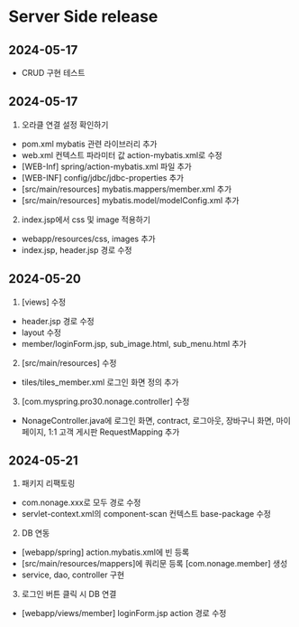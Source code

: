 # Server Side release

## 2024-05-17
- CRUD 구현 테스트

## 2024-05-17
1. 오라클 연결 설정 확인하기
- pom.xml mybatis 관련 라이브러리 추가
- web.xml 컨텍스트 파라미터 값 action-mybatis.xml로 수정
- [WEB-Inf] spring/action-mybatis.xml 파일 추가
- [WEB-INF] config/jdbc/jdbc-properties 추가
- [src/main/resources] mybatis.mappers/member.xml 추가
- [src/main/resources] mybatis.model/modelConfig.xml 추가
2. index.jsp에서 css 및 image 적용하기
- webapp/resources/css, images 추가
- index.jsp, header.jsp 경로 수정

## 2024-05-20
1. [views] 수정
- header.jsp 경로 수정
- layout 수정
- member/loginForm.jsp, sub_image.html, sub_menu.html 추가
2. [src/main/resources] 수정
- tiles/tiles_member.xml 로그인 화면 정의 추가
3. [com.myspring.pro30.nonage.controller] 수정
- NonageController.java에 로그인 화면, contract, 로그아웃, 장바구니 화면, 마이페이지, 1:1 고객 게시판 RequestMapping 추가

## 2024-05-21
1. 패키지 리팩토링
- com.nonage.xxx로 모두 경로 수정
- servlet-context.xml의 component-scan 컨텍스트 base-package 수정
2. DB 연동
- [webapp/spring] action.mybatis.xml에 빈 등록
- [src/main/resources/mappers]에 쿼리문 등록 
[com.nonage.member] 생성
- service, dao, controller 구현
3. 로그인 버튼 클릭 시 DB 연결
- [webapp/views/member] loginForm.jsp action 경로 수정